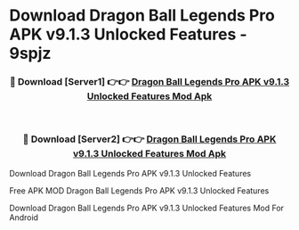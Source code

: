 # Download Dragon Ball Legends Pro APK v9.1.3 Unlocked Features - 9spjz



<div align="center">
<h3>🔴 Download [Server1] 👉👉 <a href="https://momento.my/?title=Dragon_Ball_Legends_Pro_APK_v9.1.3_Unlocked_Features">Dragon Ball Legends Pro APK v9.1.3 Unlocked Features Mod Apk</a></h3><br>

<h3>🔴 Download [Server2] 👉👉 <a href="https://momento.my/?title=Dragon_Ball_Legends_Pro_APK_v9.1.3_Unlocked_Features">Dragon Ball Legends Pro APK v9.1.3 Unlocked Features Mod Apk</a></h3>
</div>



Download Dragon Ball Legends Pro APK v9.1.3 Unlocked Features 

Free APK MOD Dragon Ball Legends Pro APK v9.1.3 Unlocked Features 

Download Dragon Ball Legends Pro APK v9.1.3 Unlocked Features Mod For Android
